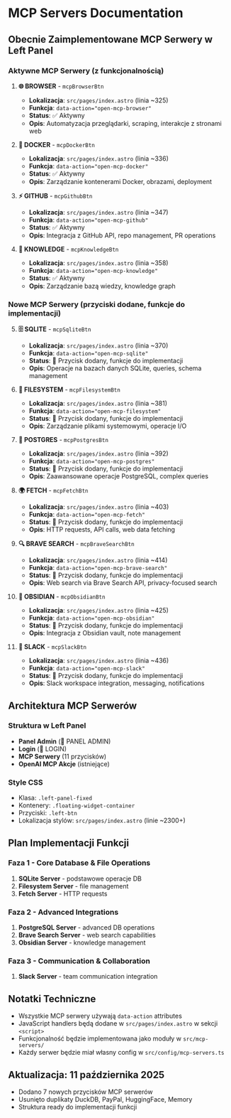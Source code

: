 # MCP Servers Documentation

## Obecnie Zaimplementowane MCP Serwery w Left Panel

### Aktywne MCP Serwery (z funkcjonalnością)

1. **🌐 BROWSER** - `mcpBrowserBtn`

   - **Lokalizacja**: `src/pages/index.astro` (linia ~325)
   - **Funkcja**: `data-action="open-mcp-browser"`
   - **Status**: ✅ Aktywny
   - **Opis**: Automatyzacja przeglądarki, scraping, interakcje z stronami web

2. **🐳 DOCKER** - `mcpDockerBtn`

   - **Lokalizacja**: `src/pages/index.astro` (linia ~336)
   - **Funkcja**: `data-action="open-mcp-docker"`
   - **Status**: ✅ Aktywny
   - **Opis**: Zarządzanie kontenerami Docker, obrazami, deployment

3. **⚡ GITHUB** - `mcpGithubBtn`

   - **Lokalizacja**: `src/pages/index.astro` (linia ~347)
   - **Funkcja**: `data-action="open-mcp-github"`
   - **Status**: ✅ Aktywny
   - **Opis**: Integracja z GitHub API, repo management, PR operations

4. **🧠 KNOWLEDGE** - `mcpKnowledgeBtn`
   - **Lokalizacja**: `src/pages/index.astro` (linia ~358)
   - **Funkcja**: `data-action="open-mcp-knowledge"`
   - **Status**: ✅ Aktywny
   - **Opis**: Zarządzanie bazą wiedzy, knowledge graph

### Nowe MCP Serwery (przyciski dodane, funkcje do implementacji)

5. **🗄️ SQLITE** - `mcpSqliteBtn`

   - **Lokalizacja**: `src/pages/index.astro` (linia ~370)
   - **Funkcja**: `data-action="open-mcp-sqlite"`
   - **Status**: 🔄 Przycisk dodany, funkcje do implementacji
   - **Opis**: Operacje na bazach danych SQLite, queries, schema management

6. **📁 FILESYSTEM** - `mcpFilesystemBtn`

   - **Lokalizacja**: `src/pages/index.astro` (linia ~381)
   - **Funkcja**: `data-action="open-mcp-filesystem"`
   - **Status**: 🔄 Przycisk dodany, funkcje do implementacji
   - **Opis**: Zarządzanie plikami systemowymi, operacje I/O

7. **🐘 POSTGRES** - `mcpPostgresBtn`

   - **Lokalizacja**: `src/pages/index.astro` (linia ~392)
   - **Funkcja**: `data-action="open-mcp-postgres"`
   - **Status**: 🔄 Przycisk dodany, funkcje do implementacji
   - **Opis**: Zaawansowane operacje PostgreSQL, complex queries

8. **🌍 FETCH** - `mcpFetchBtn`

   - **Lokalizacja**: `src/pages/index.astro` (linia ~403)
   - **Funkcja**: `data-action="open-mcp-fetch"`
   - **Status**: 🔄 Przycisk dodany, funkcje do implementacji
   - **Opis**: HTTP requests, API calls, web data fetching

9. **🔍 BRAVE SEARCH** - `mcpBraveSearchBtn`

   - **Lokalizacja**: `src/pages/index.astro` (linia ~414)
   - **Funkcja**: `data-action="open-mcp-brave-search"`
   - **Status**: 🔄 Przycisk dodany, funkcje do implementacji
   - **Opis**: Web search via Brave Search API, privacy-focused search

10. **📝 OBSIDIAN** - `mcpObsidianBtn`

    - **Lokalizacja**: `src/pages/index.astro` (linia ~425)
    - **Funkcja**: `data-action="open-mcp-obsidian"`
    - **Status**: 🔄 Przycisk dodany, funkcje do implementacji
    - **Opis**: Integracja z Obsidian vault, note management

11. **💬 SLACK** - `mcpSlackBtn`
    - **Lokalizacja**: `src/pages/index.astro` (linia ~436)
    - **Funkcja**: `data-action="open-mcp-slack"`
    - **Status**: 🔄 Przycisk dodany, funkcje do implementacji
    - **Opis**: Slack workspace integration, messaging, notifications

## Architektura MCP Serwerów

### Struktura w Left Panel

- **Panel Admin** (🔧 PANEL ADMIN)
- **Login** (🔑 LOGIN)
- **MCP Serwery** (11 przycisków)
- **OpenAI MCP Akcje** (istniejące)

### Style CSS

- Klasa: `.left-panel-fixed`
- Kontenery: `.floating-widget-container`
- Przyciski: `.left-btn`
- Lokalizacja stylów: `src/pages/index.astro` (linie ~2300+)

## Plan Implementacji Funkcji

### Faza 1 - Core Database & File Operations

1. **SQLite Server** - podstawowe operacje DB
2. **Filesystem Server** - file management
3. **Fetch Server** - HTTP requests

### Faza 2 - Advanced Integrations

1. **PostgreSQL Server** - advanced DB operations
2. **Brave Search Server** - web search capabilities
3. **Obsidian Server** - knowledge management

### Faza 3 - Communication & Collaboration

1. **Slack Server** - team communication integration

## Notatki Techniczne

- Wszystkie MCP serwery używają `data-action` attributes
- JavaScript handlers będą dodane w `src/pages/index.astro` w sekcji `<script>`
- Funkcjonalność będzie implementowana jako moduły w `src/mcp-servers/`
- Każdy serwer będzie miał własny config w `src/config/mcp-servers.ts`

## Aktualizacja: 11 października 2025

- Dodano 7 nowych przycisków MCP serwerów
- Usunięto duplikaty DuckDB, PayPal, HuggingFace, Memory
- Struktura ready do implementacji funkcji
